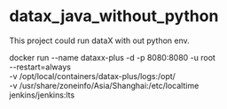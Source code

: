 # datax_java_without_python

This project could run dataX with out python env.

docker run --name dataxx-plus -d -p 8080:8080 -u root \
    --restart=always \
    -v /opt/local/containers/datax-plus/logs:/opt/ \
    -v /usr/share/zoneinfo/Asia/Shanghai:/etc/localtime  \
    jenkins/jenkins:lts
